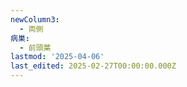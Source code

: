 ```yaml
---
newColumn3:
  - 両側
病巣:
  - 前頭葉
lastmod: '2025-04-06'
last_edited: 2025-02-27T00:00:00.000Z
---
```



